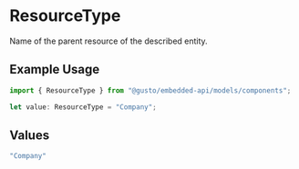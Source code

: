 # ResourceType

Name of the parent resource of the described entity.

## Example Usage

```typescript
import { ResourceType } from "@gusto/embedded-api/models/components";

let value: ResourceType = "Company";
```

## Values

```typescript
"Company"
```